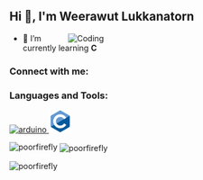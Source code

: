 <h2 align="left">Hi 👋, I'm Weerawut Lukkanatorn</h2>
<img align="right" alt="Coding" width="400" src="https://institute.careerguide.com/wp-content/uploads/2020/10/e426702edf874b181aced1e2fa5c6cde.gif">


- 🌱 I’m currently learning **C**

<h3 align="left">Connect with me:</h3>
<p align="left">
</p>

<h3 align="left">Languages and Tools:</h3>
<p align="left"> <a href="https://www.arduino.cc/" target="_blank" rel="noreferrer"> <img src="https://cdn.worldvectorlogo.com/logos/arduino-1.svg" alt="arduino" width="40" height="40"/> </a> <a href="https://www.cprogramming.com/" target="_blank" rel="noreferrer"> <img src="https://raw.githubusercontent.com/devicons/devicon/master/icons/c/c-original.svg" alt="c" width="40" height="40"/> </a> </p>

<p><img align="left" src="https://github-readme-stats.vercel.app/api/top-langs?username=poorfirefly&show_icons=true&locale=en&layout=compact" alt="poorfirefly" /></p>

<p>&nbsp;<img align="center" src="https://github-readme-stats.vercel.app/api?username=poorfirefly&show_icons=true&locale=en" alt="poorfirefly" /></p>

<p><img align="center" src="https://github-readme-streak-stats.herokuapp.com/?user=poorfirefly&" alt="poorfirefly" /></p>
